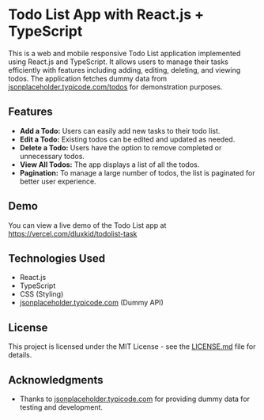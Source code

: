 # Todo List App with React.js + TypeScript

This is a web and mobile responsive Todo List application implemented using React.js and TypeScript. It allows users to manage their tasks efficiently with features including adding, editing, deleting, and viewing todos. The application fetches dummy data from [jsonplaceholder.typicode.com/todos](https://jsonplaceholder.typicode.com/todos) for demonstration purposes.

## Features

- **Add a Todo:** Users can easily add new tasks to their todo list.
- **Edit a Todo:** Existing todos can be edited and updated as needed.
- **Delete a Todo:** Users have the option to remove completed or unnecessary todos.
- **View All Todos:** The app displays a list of all the todos.
- **Pagination:** To manage a large number of todos, the list is paginated for better user experience.

## Demo

You can view a live demo of the Todo List app at https://vercel.com/dluxkid/todolist-task

## Technologies Used

- React.js
- TypeScript
- CSS (Styling)
- [jsonplaceholder.typicode.com](https://jsonplaceholder.typicode.com) (Dummy API)

## License

This project is licensed under the MIT License - see the [LICENSE.md](LICENSE.md) file for details.

## Acknowledgments

- Thanks to [jsonplaceholder.typicode.com](https://jsonplaceholder.typicode.com) for providing dummy data for testing and development.
